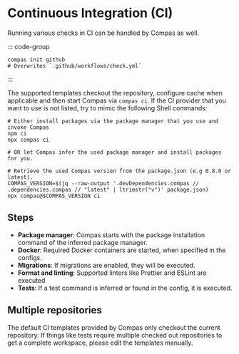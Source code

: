 # Continuous Integration (CI)

Running various checks in CI can be handled by Compas as well.

::: code-group

```shell [GitHub]
compas init github
# Overwrites `.github/workflows/check.yml`
```

:::

The supported templates checkout the repository, configure cache when applicable
and then start Compas via `compas ci`. If the CI provider that you want to use
is not listed, try to mimic the following Shell commands:

```shell
# Either install packages via the package manager that you use and invoke Compas
npm ci
npx compas ci

# OR let Compas infer the used package manager and install packages for you.

# Retrieve the used Compas version from the package.json (e.g 0.8.0 or latest).
COMPAS_VERSION=$(jq --raw-output '.devDependencies.compas // .dependencies.compas // "latest" | ltrimstr("v")' package.json)
npx compas@$COMPAS_VERSION ci
```

## Steps

- **Package manager**: Compas starts with the package installation command of
  the inferred package manager.
- **Docker**: Required Docker containers are started, when specified in the
  configs.
- **Migrations**: If migrations are enabled, they will be executed.
- **Format and linting**: Supported linters like Prettier and ESLint are
  executed
- **Tests**: If a test command is inferred or found in the config, it is
  executed.

## Multiple repositories

The default CI templates provided by Compas only checkout the current
repository. If things like tests require multiple checked out repositories to
get a complete workspace, please edit the templates manually.
